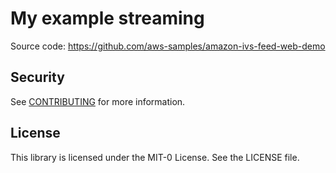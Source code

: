 # My example streaming

Source code: https://github.com/aws-samples/amazon-ivs-feed-web-demo

## Security

See [CONTRIBUTING](CONTRIBUTING.md#security-issue-notifications) for more information.

## License

This library is licensed under the MIT-0 License. See the LICENSE file.
